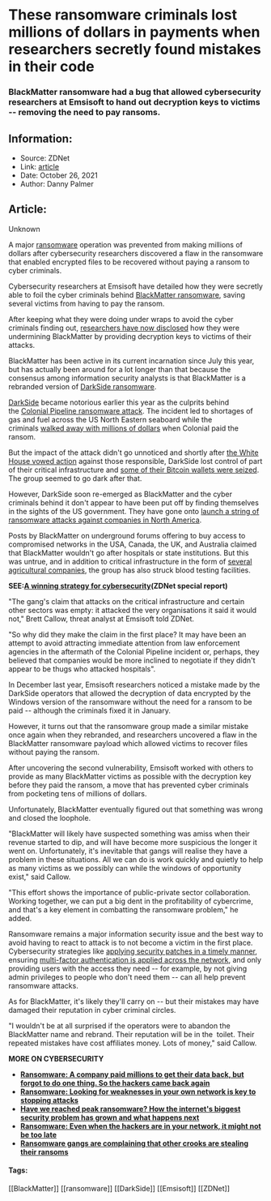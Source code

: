 # These ransomware criminals lost millions of dollars in payments when researchers secretly found mistakes in their code
### BlackMatter ransomware had a bug that allowed cybersecurity researchers at Emsisoft to hand out decryption keys to victims -- removing the need to pay ransoms.

## Information:
+ Source: ZDNet
+ Link: [article](https://www.zdnet.com/article/cybersecurity-researchers-secretly-cost-ransomware-criminals-millions-of-dollars-after-finding-mistakes-in-their-code/)
+ Date: October 26, 2021
+ Author: Danny Palmer


## Article:
Unknown

A major [ransomware](https://www.zdnet.com/article/ransomware-an-executive-guide-to-one-of-the-biggest-menaces-on-the-web/) operation was prevented from making millions of dollars after cybersecurity researchers discovered a flaw in the ransomware that enabled encrypted files to be recovered without paying a ransom to cyber criminals.


Cybersecurity researchers at Emsisoft have detailed how they were secretly able to foil the cyber criminals behind [BlackMatter ransomware](https://www.zdnet.com/article/this-is-the-perfect-ransomware-victim-according-to-cybercriminals/), saving several victims from having to pay the ransom.

After keeping what they were doing under wraps to avoid the cyber criminals finding out, [researchers have now disclosed](https://blog.emsisoft.com/en/39181/on-the-matter-of-blackmatter/) how they were undermining BlackMatter by providing decryption keys to victims of their attacks.

BlackMatter has been active in its current incarnation since July this year, but has actually been around for a lot longer than that because the consensus among information security analysts is that BlackMatter is a rebranded version of [DarkSide ransomware](https://www.zdnet.com/article/iowa-farm-services-provider-hit-with-blackmatter-ransomware-and-5-9-million-ransom/). 

[DarkSide](https://www.zdnet.com/article/darkside-the-ransomware-group-responsible-for-colonial-pipeline-cyberattack-explained/) became notorious earlier this year as the culprits behind the [Colonial Pipeline ransomware attack](https://www.zdnet.com/article/colonial-pipeline-ransomware-attack-everything-you-need-to-know/). The incident led to shortages of gas and fuel across the US North Eastern seaboard while the criminals [walked away with millions of dollars](https://www.zdnet.com/article/colonial-pipeline-paid-close-to-5-million-in-ransomware-blackmail-payment/) when Colonial paid the ransom.

But the impact of the attack didn't go unnoticed and shortly after [the White House vowed action](https://www.zdnet.com/article/have-we-reached-peak-ransomware-how-the-internets-biggest-security-problem-has-grown-and-what-happens-next/) against those responsible, DarkSide lost control of part of their critical infrastructure and [some of their Bitcoin wallets were seized](https://www.zdnet.com/article/majority-of-ransom-paid-by-colonial-pipeline-seized-and-returned-by-doj/). The group seemed to go dark after that. 

However, DarkSide soon re-emerged as BlackMatter and the cyber criminals behind it don't appear to have been put off by finding themselves in the sights of the US government. They have gone onto [launch a string of ransomware attacks against companies in North America](https://www.zdnet.com/article/cisa-says-blackmatter-ransomware-group-behind-recent-attacks-on-agriculture-companies/). 






Posts by BlackMatter on underground forums offering to buy access to compromised networks in the USA, Canada, the UK, and Australia claimed that BlackMatter wouldn't go after hospitals or state institutions. But this was untrue, and in addition to critical infrastructure in the form of [several agricultural companies](https://www.zdnet.com/article/iowa-farm-services-provider-hit-with-blackmatter-ransomware-and-5-9-million-ransom/), the group has also struck blood testing facilities.

**SEE:**[**A winning strategy for cybersecurity**](http://www.zdnet.com/topic/a-winning-strategy-for-cybersecurity/)**(ZDNet special report)**

"The gang's claim that attacks on the critical infrastructure and certain other sectors was empty: it attacked the very organisations it said it would not," Brett Callow, threat analyst at Emsisoft told ZDNet.  

"So why did they make the claim in the first place? It may have been an attempt to avoid attracting immediate attention from law enforcement agencies in the aftermath of the Colonial Pipeline incident or, perhaps, they believed that companies would be more inclined to negotiate if they didn't appear to be thugs who attacked hospitals".

In December last year, Emsisoft researchers noticed a mistake made by the DarkSide operators that allowed the decryption of data encrypted by the Windows version of the ransomware without the need for a ransom to be paid -- although the criminals fixed it in January.  

However, it turns out that the ransomware group made a similar mistake once again when they rebranded, and researchers uncovered a flaw in the BlackMatter ransomware payload which allowed victims to recover files without paying the ransom.

After uncovering the second vulnerability, Emsisoft worked with others to provide as many BlackMatter victims as possible with the decryption key before they paid the ransom, a move that has prevented cyber criminals from pocketing tens of millions of dollars. 

Unfortunately, BlackMatter eventually figured out that something was wrong and closed the loophole. 

"BlackMatter will likely have suspected something was amiss when their revenue started to dip, and will have become more suspicious the longer it went on. Unfortunately, it's inevitable that gangs will realise they have a problem in these situations. All we can do is work quickly and quietly to help as many victims as we possibly can while the windows of opportunity exist," said Callow. 

"This effort shows the importance of public-private sector collaboration. Working together, we can put a big dent in the profitability of cybercrime, and that's a key element in combatting the ransomware problem," he added.

Ransomware remains a major information security issue and the best way to avoid having to react to attack is to not become a victim in the first place. Cybersecurity strategies like [applying security patches in a timely manner](https://www.zdnet.com/article/this-one-change-could-protect-your-systems-from-attack-so-why-dont-more-companies-do-it/), ensuring [multi-factor authentication is applied across the network](https://www.zdnet.com/article/multi-factor-authentication-use-it-for-all-the-people-that-access-your-network-all-the-time/), and only providing users with the access they need -- for example, by not giving admin privileges to people who don't need them -- can all help prevent ransomware attacks. 

As for BlackMatter, it's likely they'll carry on -- but their mistakes may have damaged their reputation in cyber criminal circles. 

"I wouldn't be at all surprised if the operators were to abandon the BlackMatter name and rebrand. Their reputation will be in the  toilet. Their repeated mistakes have cost affiliates money. Lots of money," said Callow.

**MORE ON CYBERSECURITY**

* **[**Ransomware: A company paid millions to get their data back, but forgot to do one thing. So the hackers came back again**](https://www.zdnet.com/article/ransomware-this-is-the-first-thing-you-should-think-about-if-you-fall-victim-to-an-attack/)**
* **[**Ransomware: Looking for weaknesses in your own network is key to stopping attacks**](https://www.zdnet.com/article/ransomware-looking-for-weaknesses-in-your-own-network-is-key-to-stopping-attacks/)**
* [**Have we reached peak ransomware? How the internet's biggest security problem has grown and what happens next**](https://www.zdnet.com/article/have-we-reached-peak-ransomware-how-the-internets-biggest-security-problem-has-grown-and-what-happens-next/)
* **[**Ransomware: Even when the hackers are in your network, it might not be too late**](https://www.zdnet.com/article/ransomware-even-when-the-attackers-are-in-your-network-its-not-too-late-to-fight-back/)**
* [**Ransomware gangs are complaining that other crooks are stealing their ransoms**](https://www.zdnet.com/article/these-ransomware-crooks-are-complaining-they-are-getting-ripped-off-by-other-ransomware-crooks/)





#### Tags:
[[BlackMatter]] [[ransomware]] [[DarkSide]] [[Emsisoft]] [[ZDNet]]
